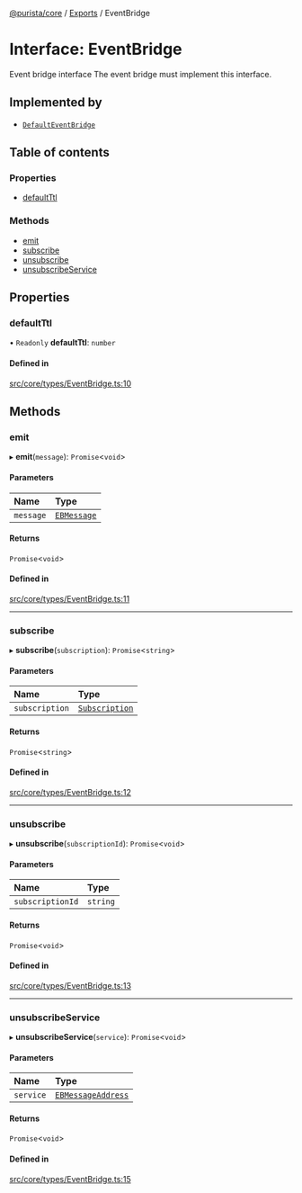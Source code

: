[@purista/core](../README.md) / [Exports](../modules.md) / EventBridge

# Interface: EventBridge

Event bridge interface
The event bridge must implement this interface.

## Implemented by

- [`DefaultEventBridge`](../classes/DefaultEventBridge.md)

## Table of contents

### Properties

- [defaultTtl](EventBridge.md#defaultttl)

### Methods

- [emit](EventBridge.md#emit)
- [subscribe](EventBridge.md#subscribe)
- [unsubscribe](EventBridge.md#unsubscribe)
- [unsubscribeService](EventBridge.md#unsubscribeservice)

## Properties

### defaultTtl

• `Readonly` **defaultTtl**: `number`

#### Defined in

[src/core/types/EventBridge.ts:10](https://github.com/sebastianwessel/purista/blob/c4dff4d/src/core/types/EventBridge.ts#L10)

## Methods

### emit

▸ **emit**(`message`): `Promise`<`void`\>

#### Parameters

| Name | Type |
| :------ | :------ |
| `message` | [`EBMessage`](../modules.md#ebmessage) |

#### Returns

`Promise`<`void`\>

#### Defined in

[src/core/types/EventBridge.ts:11](https://github.com/sebastianwessel/purista/blob/c4dff4d/src/core/types/EventBridge.ts#L11)

___

### subscribe

▸ **subscribe**(`subscription`): `Promise`<`string`\>

#### Parameters

| Name | Type |
| :------ | :------ |
| `subscription` | [`Subscription`](../modules.md#subscription) |

#### Returns

`Promise`<`string`\>

#### Defined in

[src/core/types/EventBridge.ts:12](https://github.com/sebastianwessel/purista/blob/c4dff4d/src/core/types/EventBridge.ts#L12)

___

### unsubscribe

▸ **unsubscribe**(`subscriptionId`): `Promise`<`void`\>

#### Parameters

| Name | Type |
| :------ | :------ |
| `subscriptionId` | `string` |

#### Returns

`Promise`<`void`\>

#### Defined in

[src/core/types/EventBridge.ts:13](https://github.com/sebastianwessel/purista/blob/c4dff4d/src/core/types/EventBridge.ts#L13)

___

### unsubscribeService

▸ **unsubscribeService**(`service`): `Promise`<`void`\>

#### Parameters

| Name | Type |
| :------ | :------ |
| `service` | [`EBMessageAddress`](../modules.md#ebmessageaddress) |

#### Returns

`Promise`<`void`\>

#### Defined in

[src/core/types/EventBridge.ts:15](https://github.com/sebastianwessel/purista/blob/c4dff4d/src/core/types/EventBridge.ts#L15)

